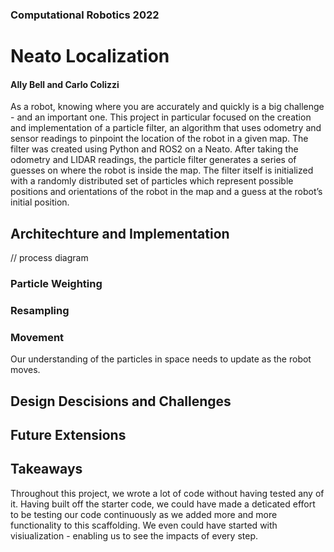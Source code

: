 ### Computational Robotics 2022

# Neato Localization
#### Ally Bell and Carlo Colizzi


As a robot, knowing where you are accurately and quickly is a big challenge - and an important one. This project in
particular focused on the creation and implementation of a particle filter, an
algorithm that uses odometry and sensor readings to pinpoint the location of
the robot in a given map. The filter was created using Python and ROS2 on a
Neato.
After taking the odometry and LIDAR readings, the particle filter generates
a series of guesses on where the robot is inside the map. The filter itself is
initialized with a randomly distributed set of particles which represent possible
positions and orientations of the robot in the map and a guess at the robot’s
initial position. 

## Architechture and Implementation
// process diagram

### Particle Weighting

### Resampling


### Movement

Our understanding of the particles in space needs to update as the robot moves. 

## Design Descisions and Challenges

## Future Extensions

## Takeaways
Throughout this project, we wrote a lot of code without having tested any of it. Having built off the starter code, we could have made a deticated effort to be testing our code continuously as we added more and more functionality to this scaffolding. We even could have started with visiualization - enabling us to see the impacts of every step.
